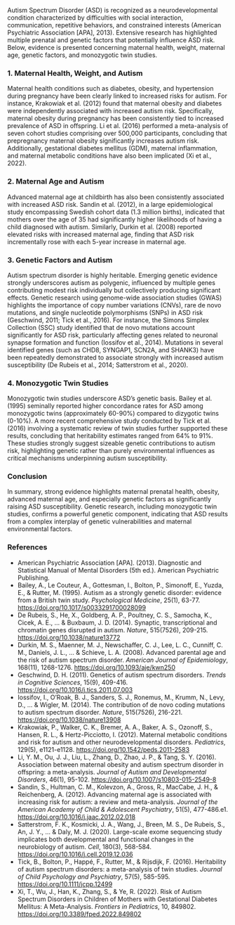 Autism Spectrum Disorder (ASD) is recognized as a neurodevelopmental condition characterized by difficulties with social interaction, communication, repetitive behaviors, and constrained interests (American Psychiatric Association [APA], 2013). Extensive research has highlighted multiple prenatal and genetic factors that potentially influence ASD risk. Below, evidence is presented concerning maternal health, weight, maternal age, genetic factors, and monozygotic twin studies.

### 1. Maternal Health, Weight, and Autism
Maternal health conditions such as diabetes, obesity, and hypertension during pregnancy have been clearly linked to increased risks for autism. For instance, Krakowiak et al. (2012) found that maternal obesity and diabetes were independently associated with increased autism risk. Specifically, maternal obesity during pregnancy has been consistently tied to increased prevalence of ASD in offspring. Li et al. (2016) performed a meta-analysis of seven cohort studies comprising over 500,000 participants, concluding that prepregnancy maternal obesity significantly increases autism risk. Additionally, gestational diabetes mellitus (GDM), maternal inflammation, and maternal metabolic conditions have also been implicated (Xi et al., 2022).

### 2. Maternal Age and Autism
Advanced maternal age at childbirth has also been consistently associated with increased ASD risk. Sandin et al. (2012), in a large epidemiological study encompassing Swedish cohort data (1.3 million births), indicated that mothers over the age of 35 had significantly higher likelihoods of having a child diagnosed with autism. Similarly, Durkin et al. (2008) reported elevated risks with increased maternal age, finding that ASD risk incrementally rose with each 5-year increase in maternal age.

### 3. Genetic Factors and Autism
Autism spectrum disorder is highly heritable. Emerging genetic evidence strongly underscores autism as polygenic, influenced by multiple genes contributing modest risk individually but collectively producing significant effects. Genetic research using genome-wide association studies (GWAS) highlights the importance of copy number variations (CNVs), rare de novo mutations, and single nucleotide polymorphisms (SNPs) in ASD risk (Geschwind, 2011; Tick et al., 2016). For instance, the Simons Simplex Collection (SSC) study identified that de novo mutations account significantly for ASD risk, particularly affecting genes related to neuronal synapse formation and function (Iossifov et al., 2014). Mutations in several identified genes (such as CHD8, SYNGAP1, SCN2A, and SHANK3) have been repeatedly demonstrated to associate strongly with increased autism susceptibility (De Rubeis et al., 2014; Satterstrom et al., 2020).

### 4. Monozygotic Twin Studies
Monozygotic twin studies underscore ASD’s genetic basis. Bailey et al. (1995) seminally reported higher concordance rates for ASD among monozygotic twins (approximately 60-90%) compared to dizygotic twins (0-10%). A more recent comprehensive study conducted by Tick et al. (2016) involving a systematic review of twin studies further supported these results, concluding that heritability estimates ranged from 64% to 91%. These studies strongly suggest sizeable genetic contributions to autism risk, highlighting genetic rather than purely environmental influences as critical mechanisms underpinning autism susceptibility.

### Conclusion
In summary, strong evidence highlights maternal prenatal health, obesity, advanced maternal age, and especially genetic factors as significantly raising ASD susceptibility. Genetic research, including monozygotic twin studies, confirms a powerful genetic component, indicating that ASD results from a complex interplay of genetic vulnerabilities and maternal environmental factors.

### References
- American Psychiatric Association [APA]. (2013). Diagnostic and Statistical Manual of Mental Disorders (5th ed.). American Psychiatric Publishing.
- Bailey, A., Le Couteur, A., Gottesman, I., Bolton, P., Simonoff, E., Yuzda, E., & Rutter, M. (1995). Autism as a strongly genetic disorder: evidence from a British twin study. *Psychological Medicine*, 25(1), 63-77. https://doi.org/10.1017/s0033291700028099
- De Rubeis, S., He, X., Goldberg, A. P., Poultney, C. S., Samocha, K., Cicek, A. E., ... & Buxbaum, J. D. (2014). Synaptic, transcriptional and chromatin genes disrupted in autism. *Nature*, 515(7526), 209-215. https://doi.org/10.1038/nature13772
- Durkin, M. S., Maenner, M. J., Newschaffer, C. J., Lee, L. C., Cunniff, C. M., Daniels, J. L., ... & Schieve, L. A. (2008). Advanced parental age and the risk of autism spectrum disorder. *American Journal of Epidemiology*, 168(11), 1268-1276. https://doi.org/10.1093/aje/kwn250
- Geschwind, D. H. (2011). Genetics of autism spectrum disorders. *Trends in Cognitive Sciences*, 15(9), 409-416. https://doi.org/10.1016/j.tics.2011.07.003 
- Iossifov, I., O’Roak, B. J., Sanders, S. J., Ronemus, M., Krumm, N., Levy, D., ... & Wigler, M. (2014). The contribution of de novo coding mutations to autism spectrum disorder. *Nature*, 515(7526), 216-221. https://doi.org/10.1038/nature13908
- Krakowiak, P., Walker, C. K., Bremer, A. A., Baker, A. S., Ozonoff, S., Hansen, R. L., & Hertz-Picciotto, I. (2012). Maternal metabolic conditions and risk for autism and other neurodevelopmental disorders. *Pediatrics*, 129(5), e1121-e1128. https://doi.org/10.1542/peds.2011-2583
- Li, Y. M., Ou, J. J., Liu, L., Zhang, D., Zhao, J. P., & Tang, S. Y. (2016). Association between maternal obesity and autism spectrum disorder in offspring: a meta-analysis. *Journal of Autism and Developmental Disorders*, 46(1), 95-102. https://doi.org/10.1007/s10803-015-2549-8
- Sandin, S., Hultman, C. M., Kolevzon, A., Gross, R., MacCabe, J. H., & Reichenberg, A. (2012). Advancing maternal age is associated with increasing risk for autism: a review and meta-analysis. *Journal of the American Academy of Child & Adolescent Psychiatry*, 51(5), 477-486.e1. https://doi.org/10.1016/j.jaac.2012.02.018
- Satterstrom, F. K., Kosmicki, J. A., Wang, J., Breen, M. S., De Rubeis, S., An, J. Y., ... & Daly, M. J. (2020). Large-scale exome sequencing study implicates both developmental and functional changes in the neurobiology of autism. *Cell*, 180(3), 568-584. https://doi.org/10.1016/j.cell.2019.12.036
- Tick, B., Bolton, P., Happé, F., Rutter, M., & Rijsdijk, F. (2016). Heritability of autism spectrum disorders: a meta-analysis of twin studies. *Journal of Child Psychology and Psychiatry*, 57(5), 585-595. https://doi.org/10.1111/jcpp.12499
- Xi, T., Wu, J., Han, K., Zhang, S., & Ye, R. (2022). Risk of Autism Spectrum Disorders in Children of Mothers with Gestational Diabetes Mellitus: A Meta-Analysis. *Frontiers in Pediatrics*, 10, 849802. https://doi.org/10.3389/fped.2022.849802